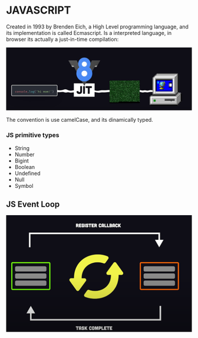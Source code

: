 # JAVASCRIPT
Created in 1993 by Brenden Eich, a High Level programming language, and its implementation is called Ecmascript.
Is a interpreted language, in browser its actually a just-in-time compilation:

![Just in time](https://github.com/FischerRobson/knowledge-base/blob/main/en/javascript/images/js-jit.png)

The convention is use camelCase, and its dinamically typed.

### JS primitive types

* String
* Number
* Bigint
* Boolean
* Undefined
* Null
* Symbol 

## JS Event Loop

![Event loop](https://github.com/FischerRobson/knowledge-base/blob/main/en/javascript/images/js-event-loop.png)
